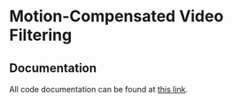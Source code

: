 # Motion-Compensated Video Filtering

## Documentation
All code documentation can be found at [this link](https://alexsartori.github.io/mcvf/mcvf/).
